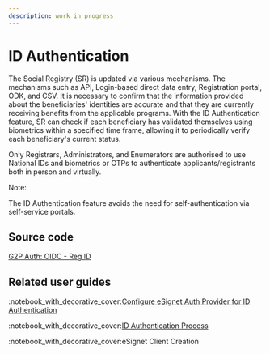 ```yaml
---
description: work in progress
---
```


# ID Authentication

The Social Registry (SR) is updated via various mechanisms. The mechanisms such as API, Login-based direct data entry, Registration portal, ODK, and CSV.  It is necessary to confirm that the information provided about the beneficiaries' identities are accurate and that they are currently receiving benefits from the applicable programs. With the ID Authentication feature, SR can check if each beneficiary has validated themselves using biometrics within a specified time frame, allowing it to periodically verify each beneficiary's current status.

Only Registrars, Administrators, and Enumerators are authorised to use National IDs and biometrics or OTPs to authenticate applicants/registrants both in person and virtually.

Note:

The ID Authentication feature avoids the need for self-authentication via self-service portals.

## Source code

[G2P Auth: OIDC - Reg ID](../../../../pbms/developer-zone/odoo-modules/authentication-oidc-reg-id.md)

## Related user guides

:notebook\_with\_decorative\_cover:[Configure eSignet Auth Provider for ID Authentication](user-guides/configure-esignet-auth-provider-for-id-authentication.md)

:notebook\_with\_decorative\_cover:[ID Authentication Process](user-guides/id-authentication-process.md)

:notebook\_with\_decorative\_cover:eSignet Client Creation



